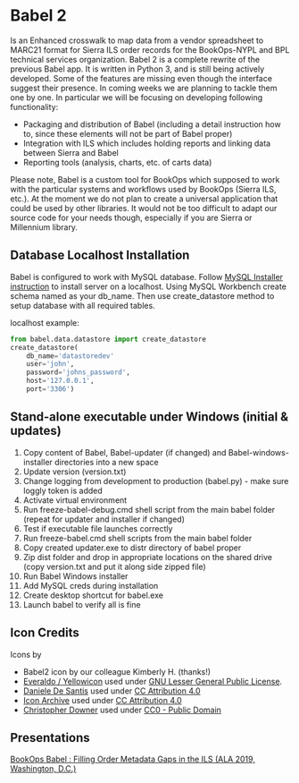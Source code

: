 # Babel 2
Is an Enhanced crosswalk to map data from a vendor spreadsheet to MARC21 format for Sierra ILS order records for the BookOps-NYPL and BPL technical services organization.
Babel 2 is a complete rewrite of the previous Babel app. It is written in Python 3, and is still being actively developed.
Some of the features are missing even though the interface suggest their presence. In coming weeks we are planning to tackle them one by one.
In particular we will be focusing on developing following functionality:
* Packaging and distribution of Babel (including a detail instruction how to, since these elements will not be part of Babel proper)
* Integration with ILS which includes holding reports and linking data between Sierra and Babel
* Reporting tools (analysis, charts, etc. of carts data)


Please note, Babel is a custom tool for BookOps which supposed to work with the particular systems and workflows used by BookOps (Sierra ILS, etc.).
At the moment we do not plan to create a universal application that could be used by other libraries. It would not be too difficult to adapt our source code for your needs though, especially if you are Sierra or Millennium library.


## Database Localhost Installation
Babel is configured to work with MySQL database.
Follow [MySQL Installer instruction](https://dev.mysql.com/doc/refman/8.0/en/windows-installation.html) to install server on a localhost. Using MySQL Workbench create schema named as your db_name. Then use create_datastore method to setup database with all required tables.

localhost example:
```python
from babel.data.datastore import create_datastore
create_datastore(
    db_name='datastoredev'
    user='john',
    password='johns_password',
    host='127.0.0.1',
    port='3306')
```

## Stand-alone executable under Windows (initial & updates)
1. Copy content of Babel, Babel-updater (if changed) and Babel-windows-installer directories into a new space
2. Update version (version.txt)
3. Change logging from development to production (babel.py) - make sure loggly token is added
4. Activate virtual environment
5. Run freeze-babel-debug.cmd shell script from the main babel folder (repeat for updater and installer if changed)
6. Test if executable file launches correctly
7. Run freeze-babel.cmd shell scripts from the main babel folder
8. Copy created updater.exe to distr directory of babel proper
9. Zip dist folder and drop in appropriate locations on the shared drive (copy version.txt and put it along side zipped file)
10. Run Babel Windows installer
11. Add MySQL creds during installation
12. Create desktop shortcut for babel.exe
11. Launch babel to verify all is fine

## Icon Credits
Icons by
* Babel2 icon by our colleague Kimberly H. (thanks!)
* [Everaldo / Yellowicon](http://www.everaldo.com) used under [GNU Lesser General Public License](https://en.wikipedia.org/wiki/GNU_Lesser_General_Public_License).
* [Daniele De Santis](https://www.danieledesantis.net/) used under [CC Attribution 4.0](https://creativecommons.org/licenses/by/4.0/)
* [Icon Archive](http://www.iconarchive.com) used under [CC Attribution 4.0](https://creativecommons.org/licenses/by/4.0/)
* [Christopher Downer](http://christopherdowner.com/) used under [CC0 - Public Domain](https://creativecommons.org/publicdomain/zero/1.0/)

## Presentations

[BookOps Babel : Filling Order Metadata Gaps in the ILS (ALA 2019, Washington, D.C.)](https://docs.google.com/presentation/d/1U4ZmFQBFp134S6qnglxZ32YuHRPz-UMrgCtwbG2KdMw/edit?usp=sharing)


